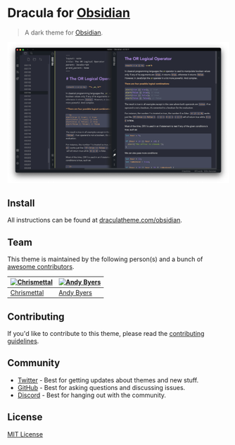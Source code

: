# Dracula for [Obsidian](http://obsidian.md)

> A dark theme for [Obsidian](http://obsidian.md).

![Screenshot](./screenshot.png)

## Install

All instructions can be found at [draculatheme.com/obsidian](https://draculatheme.com/obsidian).

## Team

This theme is maintained by the following person(s) and a bunch of [awesome contributors](https://github.com/dracula/obsidian/graphs/contributors).

| [![Chrismettal](https://github.com/chrismettal.png?size=100)](https://gitlab.com/chrismettal) | [![Andy Byers](https://avatars0.githubusercontent.com/u/66736432?v=3&s=100)](https://github.com/andybyers21) |
| ----------------------------------------------------------------------------------------------| ----------------------------------------------------------------------------------------------------------- |
| [Chrismettal](https://gitlab.com/chrismettal)                                                 | [Andy Byers](https://github.com/andybyers21)                                                                |

## Contributing

If you'd like to contribute to this theme, please read the [contributing guidelines](./.github/CONTRIBUTING.md).

## Community

- [Twitter](https://twitter.com/draculatheme) - Best for getting updates about themes and new stuff.
- [GitHub](https://github.com/dracula/dracula-theme/discussions) - Best for asking questions and discussing issues.
- [Discord](https://draculatheme.com/discord-invite) - Best for hanging out with the community.

## License

[MIT License](./LICENSE)
